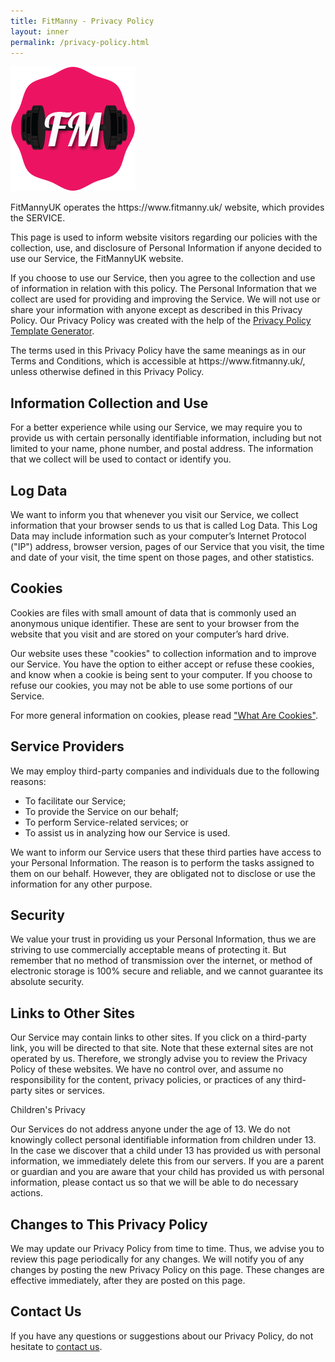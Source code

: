 ```yaml
---
title: FitManny - Privacy Policy
layout: inner
permalink: /privacy-policy.html
---
```


<main role="main" class="content-area">
  <div class="container">
    <div class="row">
      <div class="col-md-12">
        <p class="text-center mb-4"><img src="./assets/img/logo_2.png" alt="logo"></p>
        <p class="copyright-text">FitMannyUK operates the https://www.fitmanny.uk/ website, which provides the SERVICE.</p>
        <p class="copyright-text">This page is used to inform website visitors regarding our policies with the collection, use, and disclosure of Personal Information if anyone decided to use our Service, the FitMannyUK website.</p>
        <p class="copyright-text">If you choose to use our Service, then you agree to the collection and use of information in relation with this policy. The Personal Information that we collect are used for providing and improving the Service. We will not use or share your information with anyone except as described in this Privacy Policy. Our Privacy Policy was created with the help of the <a href="https://www.privacypolicytemplate.net">Privacy Policy Template Generator</a>.</p>
        <p class="copyright-text">The terms used in this Privacy Policy have the same meanings as in our Terms and Conditions, which is accessible at https://www.fitmanny.uk/, unless otherwise defined in this Privacy Policy.</p>
        <h2>Information Collection and Use</h2>
        <p class="copyright-text">For a better experience while using our Service, we may require you to provide us with certain personally identifiable information, including but not limited to your name, phone number, and postal address. The information that we collect will be used to contact or identify you.</p>
        <h2>Log Data</h2>
        <p class="copyright-text">We want to inform you that whenever you visit our Service, we collect information that your browser sends to us that is called Log Data. This Log Data may include information such as your computer’s Internet Protocol ("IP") address, browser version, pages of our Service that you visit, the time and date of your visit, the time spent on those pages, and other statistics.</p>
        <h2>Cookies</h2>
        <p class="copyright-text">Cookies are files with small amount of data that is commonly used an anonymous unique identifier. These are sent to your browser from the website that you visit and are stored on your computer’s hard drive.</p>
        <p class="copyright-text">Our website uses these "cookies" to collection information and to improve our Service. You have the option to either accept or refuse these cookies, and know when a cookie is being sent to your computer. If you choose to refuse our cookies, you may not be able to use some portions of our Service.</p>
        <p class="copyright-text">For more general information on cookies, please read <a href="https://www.privacypolicyonline.com/what-are-cookies/">"What Are Cookies"</a>.</p>
        <h2>Service Providers</h2>
        <p class="copyright-text">We may employ third-party companies and individuals due to the following reasons:</p>
        <ul>
            <li>To facilitate our Service;</li>
            <li>To provide the Service on our behalf;</li>
            <li>To perform Service-related services; or</li>
            <li>To assist us in analyzing how our Service is used.</li>
        </ul>
        <p class="copyright-text">We want to inform our Service users that these third parties have access to your Personal Information. The reason is to perform the tasks assigned to them on our behalf. However, they are obligated not to disclose or use the information for any other purpose.</p>
        <h2>Security</h2>
        <p class="copyright-text">We value your trust in providing us your Personal Information, thus we are striving to use commercially acceptable means of protecting it. But remember that no method of transmission over the internet, or method of electronic storage is 100% secure and reliable, and we cannot guarantee its absolute security.</p>
        <h2>Links to Other Sites</h2>
        <p class="copyright-text">Our Service may contain links to other sites. If you click on a third-party link, you will be directed to that site. Note that these external sites are not operated by us. Therefore, we strongly advise you to review the Privacy Policy of these websites. We have no control over, and assume no responsibility for the content, privacy policies, or practices of any third-party sites or services.</p>
        <p class="copyright-text">Children's Privacy</p>
        <p class="copyright-text">Our Services do not address anyone under the age of 13. We do not knowingly collect personal identifiable information from children under 13. In the case we discover that a child under 13 has provided us with personal information, we immediately delete this from our servers. If you are a parent or guardian and you are aware that your child has provided us with personal information, please contact us so that we will be able to do necessary actions.</p>
        <h2>Changes to This Privacy Policy</h2>
        <p class="copyright-text">We may update our Privacy Policy from time to time. Thus, we advise you to review this page periodically for any changes. We will notify you of any changes by posting the new Privacy Policy on this page. These changes are effective immediately, after they are posted on this page.</p>
        <h2>Contact Us</h2>
        <p class="copyright-text mb-4">If you have any questions or suggestions about our Privacy Policy, do not hesitate to <a href="/contact.html">contact us</a>.</p>
      </div>
    </div>
  </div>
</main>
